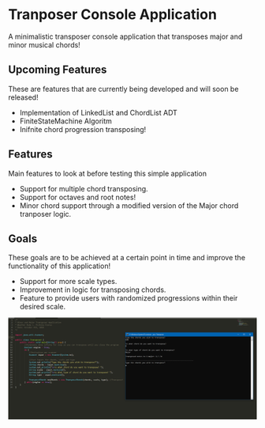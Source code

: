 # Tranposer Console Application

A minimalistic transposer console application that transposes major and minor musical chords!

## Upcoming Features
These are features that are currently being developed and will soon be released!

- Implementation of LinkedList and ChordList ADT
- FiniteStateMachine Algoritm
- Inifnite chord progression transposing!

## Features
Main features to look at before testing this simple application

 - Support for multiple chord transposing.
 - Support for octaves and root notes!
 - Minor chord support through a modified version of the Major chord tranposer logic.
 
## Goals
These goals are to be achieved at a certain point in time and improve the functionality of this application!

 - Support for more scale types.
 - Improvement in logic for transposing chords.
 - Feature to provide users with randomized progressions within their desired scale.

![](images/img_transposer.png)
